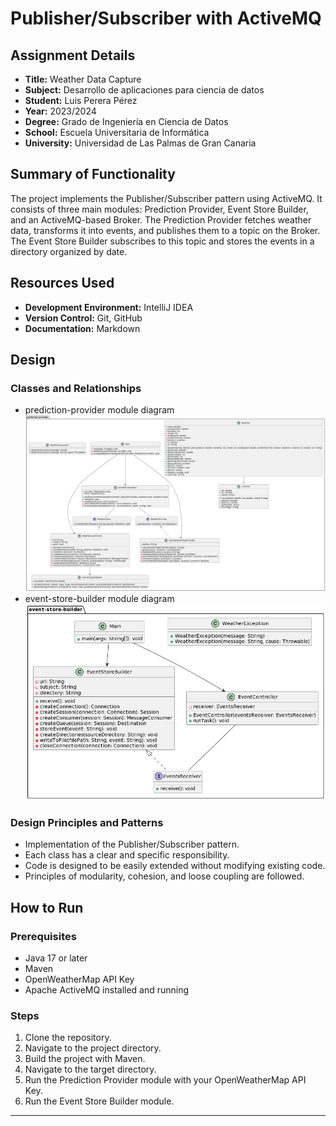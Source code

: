 # Publisher/Subscriber with ActiveMQ

## Assignment Details
- **Title:** Weather Data Capture
- **Subject:** Desarrollo de aplicaciones para ciencia de datos
- **Student:** Luis Perera Pérez
- **Year:** 2023/2024
- **Degree:** Grado de Ingeniería en Ciencia de Datos
- **School:** Escuela Universitaria de Informática
- **University:** Universidad de Las Palmas de Gran Canaria

## Summary of Functionality
The project implements the Publisher/Subscriber pattern using ActiveMQ. It consists of three main modules: Prediction Provider, Event Store Builder, and an ActiveMQ-based Broker. The Prediction Provider fetches weather data, transforms it into events, and publishes them to a topic on the Broker. The Event Store Builder subscribes to this topic and stores the events in a directory organized by date.

## Resources Used
- **Development Environment:** IntelliJ IDEA
- **Version Control:** Git, GitHub
- **Documentation:** Markdown

## Design
### Classes and Relationships
- prediction-provider module diagram
![Diagrama UML](diagramaUML1.png)
- event-store-builder module diagram
![Diagrama UML](diagramaUML2.png)

### Design Principles and Patterns
- Implementation of the Publisher/Subscriber pattern.
- Each class has a clear and specific responsibility.
- Code is designed to be easily extended without modifying existing code.
- Principles of modularity, cohesion, and loose coupling are followed.

## How to Run

### Prerequisites
- Java 17 or later
- Maven
- OpenWeatherMap API Key
- Apache ActiveMQ installed and running

### Steps
1. Clone the repository.
2. Navigate to the project directory.
3. Build the project with Maven.
4. Navigate to the target directory.
5. Run the Prediction Provider module with your OpenWeatherMap API Key. 
6. Run the Event Store Builder module.
---
